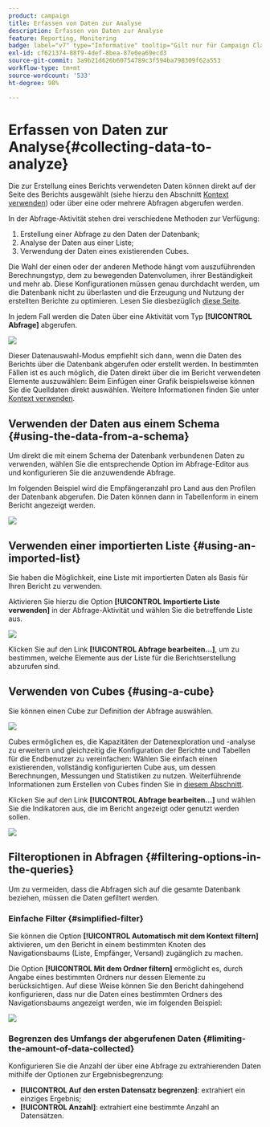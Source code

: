 ```yaml
---
product: campaign
title: Erfassen von Daten zur Analyse
description: Erfassen von Daten zur Analyse
feature: Reporting, Monitoring
badge: label="v7" type="Informative" tooltip="Gilt nur für Campaign Classic v7"
exl-id: cf621374-88f9-4def-8bea-87e0ea69ecd3
source-git-commit: 3a9b21d626b60754789c3f594ba798309f62a553
workflow-type: tm+mt
source-wordcount: '533'
ht-degree: 98%

---
```


# Erfassen von Daten zur Analyse{#collecting-data-to-analyze}



Die zur Erstellung eines Berichts verwendeten Daten können direkt auf der Seite des Berichts ausgewählt (siehe hierzu den Abschnitt [Kontext verwenden](../../reporting/using/using-the-context.md)) oder über eine oder mehrere Abfragen abgerufen werden.

In der Abfrage-Aktivität stehen drei verschiedene Methoden zur Verfügung:

1. Erstellung einer Abfrage zu den Daten der Datenbank;
1. Analyse der Daten aus einer Liste;
1. Verwendung der Daten eines existierenden Cubes.

Die Wahl der einen oder der anderen Methode hängt vom auszuführenden Berechnungstyp, dem zu bewegenden Datenvolumen, ihrer Beständigkeit und mehr ab. Diese Konfigurationen müssen genau durchdacht werden, um die Datenbank nicht zu überlasten und die Erzeugung und Nutzung der erstellten Berichte zu optimieren. Lesen Sie diesbezüglich [diese Seite](../../reporting/using/best-practices.md#optimizing-report-creation).

In jedem Fall werden die Daten über eine Aktivität vom Typ **[!UICONTROL Abfrage]** abgerufen.

![](assets/reporting_query_edit.png)

Dieser Datenauswahl-Modus empfiehlt sich dann, wenn die Daten des Berichts über die Datenbank abgerufen oder erstellt werden. In bestimmten Fällen ist es auch möglich, die Daten direkt über die im Bericht verwendeten Elemente auszuwählen: Beim Einfügen einer Grafik beispielsweise können Sie die Quelldaten direkt auswählen. Weitere Informationen finden Sie unter [Kontext verwenden](../../reporting/using/using-the-context.md).

## Verwenden der Daten aus einem Schema {#using-the-data-from-a-schema}

Um direkt die mit einem Schema der Datenbank verbundenen Daten zu verwenden, wählen Sie die entsprechende Option im Abfrage-Editor aus und konfigurieren Sie die anzuwendende Abfrage.

Im folgenden Beispiel wird die Empfängeranzahl pro Land aus den Profilen der Datenbank abgerufen. Die Daten können dann in Tabellenform in einem Bericht angezeigt werden.

![](assets/reporting_query_from_schema.png)

## Verwenden einer importierten Liste {#using-an-imported-list}

Sie haben die Möglichkeit, eine Liste mit importierten Daten als Basis für Ihren Bericht zu verwenden.

Aktivieren Sie hierzu die Option **[!UICONTROL Importierte Liste verwenden]** in der Abfrage-Aktivität und wählen Sie die betreffende Liste aus.

![](assets/reporting_query_from_list.png)

Klicken Sie auf den Link **[!UICONTROL Abfrage bearbeiten...]**, um zu bestimmen, welche Elemente aus der Liste für die Berichtserstellung abzurufen sind.

## Verwenden von Cubes {#using-a-cube}

Sie können einen Cube zur Definition der Abfrage auswählen.

![](assets/reporting_query_from_cube.png)

Cubes ermöglichen es, die Kapazitäten der Datenexploration und -analyse zu erweitern und gleichzeitig die Konfiguration der Berichte und Tabellen für die Endbenutzer zu vereinfachen: Wählen Sie einfach einen existierenden, vollständig konfigurierten Cube aus, um dessen Berechnungen, Messungen und Statistiken zu nutzen. Weiterführende Informationen zum Erstellen von Cubes finden Sie in [diesem Abschnitt](../../reporting/using/ac-cubes.md).

Klicken Sie auf den Link **[!UICONTROL Abfrage bearbeiten...]** und wählen Sie die Indikatoren aus, die im Bericht angezeigt oder genutzt werden sollen.

![](assets/reporting_query_from_cube_edit_query.png)

## Filteroptionen in Abfragen {#filtering-options-in-the-queries}

Um zu vermeiden, dass die Abfragen sich auf die gesamte Datenbank beziehen, müssen die Daten gefiltert werden.

### Einfache Filter {#simplified-filter}

Sie können die Option **[!UICONTROL Automatisch mit dem Kontext filtern]** aktivieren, um den Bericht in einem bestimmten Knoten des Navigationsbaums (Liste, Empfänger, Versand) zugänglich zu machen.

Die Option **[!UICONTROL Mit dem Ordner filtern]** ermöglicht es, durch Angabe eines bestimmten Ordners nur dessen Elemente zu berücksichtigen. Auf diese Weise können Sie den Bericht dahingehend konfigurieren, dass nur die Daten eines bestimmten Ordners des Navigationsbaums angezeigt werden, wie im folgenden Beispiel:

![](assets/reporting_control_folder.png)

### Begrenzen des Umfangs der abgerufenen Daten {#limiting-the-amount-of-data-collected}

Konfigurieren Sie die Anzahl der über eine Abfrage zu extrahierenden Daten mithilfe der Optionen zur Ergebnisbegrenzung:

* **[!UICONTROL Auf den ersten Datensatz begrenzen]**: extrahiert ein einziges Ergebnis;
* **[!UICONTROL Anzahl]**: extrahiert eine bestimmte Anzahl an Datensätzen.

